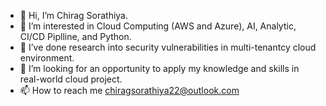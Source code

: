 - 👋 Hi, I’m Chirag Sorathiya.
- 👀 I’m interested in Cloud Computing (AWS and Azure), AI, Analytic, CI/CD Piplline, and Python.
- 🌱 I’ve done research into security vulnerabilities in multi-tenantcy cloud environment.
- 💞️ I’m looking for an opportunity to apply my knowledge and skills in real-world cloud project.
- 📫 How to reach me chiragsorathiya22@outlook.com

<!---
cMs-Chirag/cMs-Chirag is a ✨ special ✨ repository because its `README.md` (this file) appears on your GitHub profile.
You can click the Preview link to take a look at your changes.
--->
